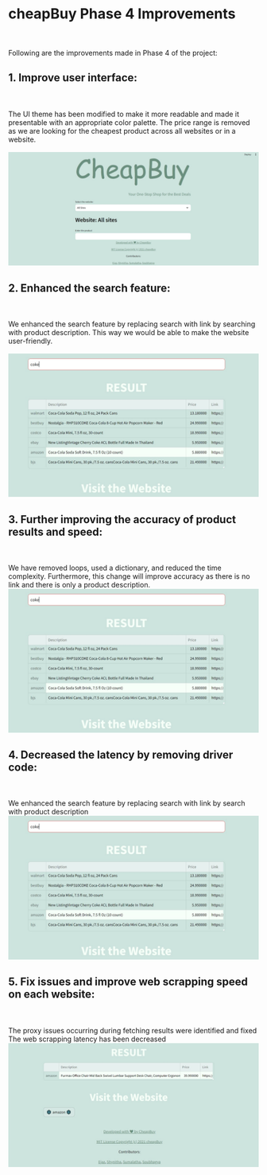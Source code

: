 # cheapBuy Phase 4 Improvements
<br><br>
Following are the improvements made in Phase 4 of the project:
## **1. Improve user interface:**
<br><br>
The UI theme has been modified to make it more readable and made it presentable with an appropriate color palette. 
The price range is removed as we are looking for the cheapest product across all websites or in a website.<br>
<br>
<img src = "https://github.com/EZ7051/cheapBuy/blob/main/media/home1.jpeg">
<br>

## **2. Enhanced the search feature:**
<br><br>
We enhanced the search feature by replacing search with link by searching with product description. This way we would be able to make the website user-friendly.<br>
<br>
<img src = "https://github.com/EZ7051/cheapBuy/blob/main/media/results.jpeg">
<br>

## **3. Further improving the accuracy of product results and speed:**
<br><br>
We have removed loops, used a dictionary, and reduced the time complexity. Furthermore, this change will improve accuracy as there is no link and there is only a product description.<br>
<img src = "https://github.com/EZ7051/cheapBuy/blob/main/media/results.jpeg">
<br>

## **4. Decreased the latency by removing driver code:**
<br><br>
We enhanced the search feature by replacing search with link by search with product description <br>
<img src = "https://github.com/EZ7051/cheapBuy/blob/main/media/results.jpeg">
<br>

## **5. Fix issues and improve web scrapping speed on each website:**
<br><br>
The proxy issues occurring during fetching results were identified and fixed<br>
The web scrapping latency has been decreased <br>
<img src = "https://github.com/EZ7051/cheapBuy/blob/main/media/home.jpeg">
<br>
